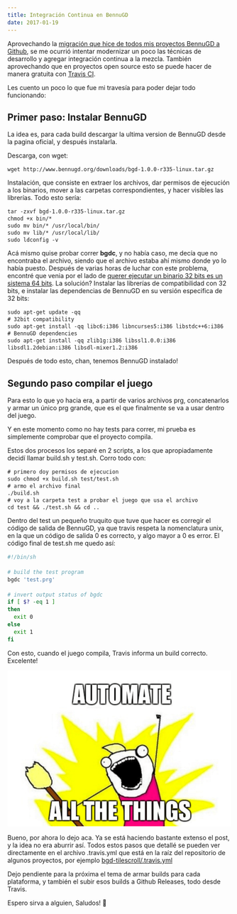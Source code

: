 ```yaml
---
title: Integración Continua en BennuGD
date: 2017-01-19
---
```


Aprovechando la [migración que hice de todos mis proyectos BennuGD a Github](http://torresbaldi.com/nuestros-juegos-en-github/), se me ocurrió intentar modernizar un poco las técnicas de desarrollo y agregar integración continua a la mezcla. También aprovechando que en proyectos open source esto se puede hacer de manera gratuita con [Travis CI](https://travis-ci.org).

Les cuento un poco lo que fue mi travesía para poder dejar todo funcionando:

<!-- more -->

## Primer paso: Instalar BennuGD

La idea es, para cada build descargar la ultima version de BennuGD desde la pagina oficial, y después instalarla.

Descarga, con wget:

```
wget http://www.bennugd.org/downloads/bgd-1.0.0-r335-linux.tar.gz
```

Instalación, que consiste en extraer los archivos, dar permisos de ejecución a los binarios, mover a las carpetas correspondientes, y hacer visibles las librerías. Todo esto sería:

```
tar -zxvf bgd-1.0.0-r335-linux.tar.gz
chmod +x bin/*
sudo mv bin/* /usr/local/bin/
sudo mv lib/* /usr/local/lib/
sudo ldconfig -v
```

Acá mismo quise probar correr **bgdc**, y no había caso, me decía que no encontraba el archivo, siendo que el archivo estaba ahí mismo donde yo lo había puesto. Después de varias horas de luchar con este problema, encontré que venia por el lado de [querer ejecutar un binario 32 bits es un sistema 64 bits](http://askubuntu.com/questions/133389/no-such-file-or-directory-but-the-file-exists). La solución? Instalar las librerías de compatibilidad con 32 bits, e instalar las dependencias de BennuGD en su versión especifica de 32 bits:

```
sudo apt-get update -qq
# 32bit compatibility
sudo apt-get install -qq libc6:i386 libncurses5:i386 libstdc++6:i386
# BennuGD dependencies
sudo apt-get install -qq zlib1g:i386 libssl1.0.0:i386 libsdl1.2debian:i386 libsdl-mixer1.2:i386
```

Después de todo esto, chan, tenemos BennuGD instalado!

## Segundo paso compilar el juego

Para esto lo que yo hacia era, a partir de varios archivos prg, concatenarlos y armar un único prg grande, que es el que finalmente se va a usar dentro del juego.

Y en este momento como no hay tests para correr, mi prueba es simplemente comprobar que el proyecto compila.

Estos dos procesos los separé en 2 scripts, a los que apropiadamente decidí llamar build.sh y test.sh. Corro todo con:

```
# primero doy permisos de ejecucion
sudo chmod +x build.sh test/test.sh
# armo el archivo final
./build.sh
# voy a la carpeta test a probar el juego que usa el archivo
cd test && ./test.sh && cd ..
```

Dentro del test un pequeño truquito que tuve que hacer es corregir el código de salida de BennuGD, ya que travis respeta la nomenclatura unix, en la que un código de salida 0 es correcto, y algo mayor a 0 es error. El código final de test.sh me quedo así:

```bash
#!/bin/sh

# build the test program
bgdc 'test.prg'

# invert output status of bgdc
if [ $? -eq 1 ]
then
  exit 0
else
  exit 1
fi
```
Con esto, cuando el juego compila, Travis informa un build correcto. Excelente!

![Automate all the things](automate.png)

Bueno, por ahora lo dejo aca. Ya se está haciendo bastante extenso el post, y la idea no era aburrir así. Todos estos pasos que detallé se pueden ver directamente en el archivo .travis.yml que está en la raíz del repositorio de algunos proyectos, por ejemplo [bgd-tilescroll/.travis.yml](https://github.com/TorresBaldi/bgd-tilescroll/blob/master/.travis.yml)

Dejo pendiente para la próxima el tema de armar builds para cada plataforma, y también el subir esos builds a Github Releases, todo desde Travis.

Espero sirva a alguien,
Saludos! 🙂

